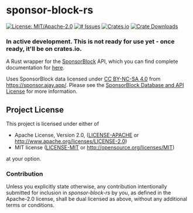# sponsor-block-rs
[![License: MIT/Apache-2.0](https://img.shields.io/badge/license-MIT%2FApache--2.0-blue.svg)](LICENSE-MIT)
[![# Issues](https://img.shields.io/github/issues/zedseven/sponsor-block-rs?logo=github)](https://github.com/zedseven/sponsor-block-rs/issues)
[![Crates.io](https://img.shields.io/crates/v/sponsor-block?logo=rust)](https://crates.io/crates/sponsor-block)
[![Crate Downloads](https://img.shields.io/crates/d/sponsor-block?logo=azure-artifacts)](https://crates.io/crates/sponsor-block)

### In active development. This is not ready for use yet - once ready, it'll be on crates.io.
A Rust wrapper for the [SponsorBlock](https://sponsor.ajay.app/) API, which you
can find complete documentation for [here](https://wiki.sponsor.ajay.app/w/API_Docs).

Uses SponsorBlock data licensed under [CC BY-NC-SA 4.0](https://creativecommons.org/licenses/by-nc-sa/4.0/)
from https://sponsor.ajay.app/.
Please see the [SponsorBlock Database and API License](https://github.com/ajayyy/SponsorBlock/wiki/Database-and-API-License)
for more information.

## Project License
This project is licensed under either of

- Apache License, Version 2.0, ([LICENSE-APACHE](LICENSE-APACHE) or
  http://www.apache.org/licenses/LICENSE-2.0)
- MIT license ([LICENSE-MIT](LICENSE-MIT) or
  http://opensource.org/licenses/MIT)

at your option.

### Contribution
Unless you explicitly state otherwise, any contribution intentionally submitted
for inclusion in *sponsor-block-rs* by you, as defined in the Apache-2.0 license,
shall be dual licensed as above, without any additional terms or conditions.
